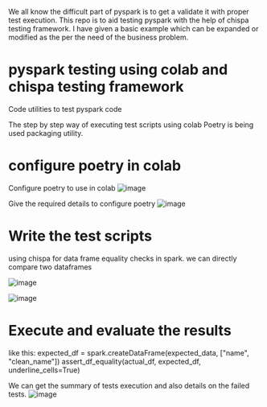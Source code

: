 We all know the difficult part of pyspark is to get a validate it with proper test execution.
This repo is to aid testing pyspark with the help of chispa testing framework.
I have given a basic example which can be expanded or modified as the per the need of the business problem.


# pyspark testing using colab and chispa testing framework
Code utilities to test pyspark code

The step by step way of executing test scripts using colab
Poetry is being used packaging utility.

# configure poetry in colab
Configure poetry to use in colab
![image](https://github.com/deepavasanthkumar/pysparktesting/assets/6638817/32a34c6d-5ebe-45d0-95ad-5a9fe189095e)

Give the required details to configure poetry
![image](https://github.com/deepavasanthkumar/pysparktesting/assets/6638817/c782c85f-38f5-46a4-af4d-7fc3fabeaa15)


# Write the test scripts 
using chispa for data frame equality checks in spark.
we can directly compare two dataframes

![image](https://github.com/deepavasanthkumar/pysparktesting/assets/6638817/359f574d-0ceb-4940-8569-0895b2ff5e8c)

![image](https://github.com/deepavasanthkumar/pysparktesting/assets/6638817/d1923900-e830-490c-81f9-8b6bd1f42c10)


# Execute and evaluate the results

like this:
    expected_df = spark.createDataFrame(expected_data, ["name", "clean_name"])
    assert_df_equality(actual_df, expected_df, underline_cells=True)

We can get the summary of tests execution and also details on the failed tests.
![image](https://github.com/deepavasanthkumar/pysparktesting/assets/6638817/06adfd9c-9d2c-4ef6-9f7f-c997eef6bdee)




